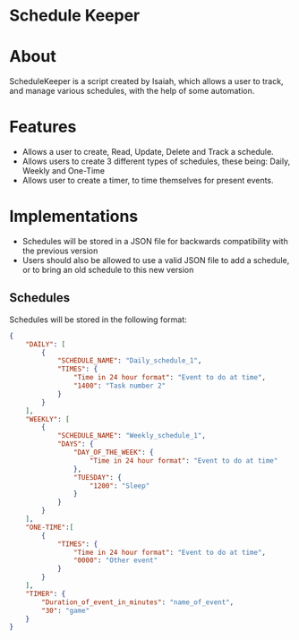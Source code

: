 # Schedule Keeper

# About
ScheduleKeeper is a script created by Isaiah, which allows a user to track, and manage various schedules, with the help of some automation.

# Features
- Allows a user to create, Read, Update, Delete and Track a schedule.
- Allows users to create 3 different types of schedules, these being: Daily, Weekly and One-Time
- Allows user to create a timer, to time themselves for present events.

# Implementations
- Schedules will be stored in a JSON file for backwards compatibility with the previous version
- Users should also be allowed to use a valid JSON file to add a schedule, or to bring an old schedule to this new version

## Schedules
Schedules will be stored in the following format:

```json
{
    "DAILY": [
        {
            "SCHEDULE_NAME": "Daily_schedule_1",
            "TIMES": {
                "Time in 24 hour format": "Event to do at time",
                "1400": "Task number 2"
            }
        }
    ],
    "WEEKLY": [
        {
            "SCHEDULE_NAME": "Weekly_schedule_1",
            "DAYS": {
                "DAY_OF_THE_WEEK": {
                    "Time in 24 hour format": "Event to do at time"
                },
                "TUESDAY": {
                    "1200": "Sleep"
                }
            }
        }
    ],
    "ONE-TIME":[
        {
            "TIMES": {
                "Time in 24 hour format": "Event to do at time",
                "0000": "Other event"
            }
        }
    ],
    "TIMER": {
        "Duration_of_event_in_minutes": "name_of_event",
        "30": "game"
    }
}
```